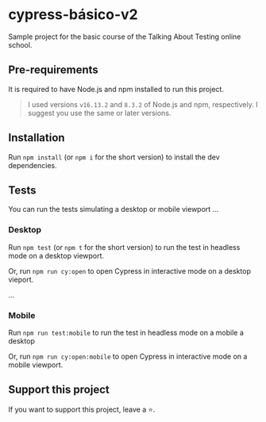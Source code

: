 # cypress-básico-v2

Sample project for the basic course of the Talking About Testing online school.

## Pre-requirements

It is required to have Node.js and npm installed to run this project.

> I used versions `v16.13.2` and `8.3.2` of Node.js and npm, respectively. I suggest you use the same or later versions.

## Installation

Run `npm install` (or `npm i` for the short version) to install the dev dependencies.

## Tests

You can run the tests simulating a desktop or mobile viewport
...
### Desktop

Run `npm test` (or `npm t` for the short version) to run the test in headless mode on a desktop viewport.

Or, run `npm run cy:open` to open Cypress in interactive mode on a desktop vieport.

...
### Mobile

Run `npm run test:mobile` to run the test in headless mode on a mobile a desktop

Or, run `npm run cy:open:mobile` to open Cypress in interactive mode on a mobile viewport.

## Support this project

If you want to support this project, leave a ⭐.
